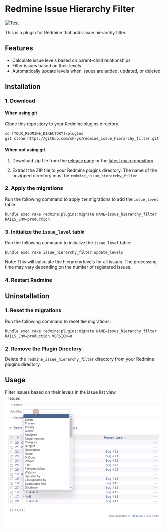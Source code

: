 # Redmine Issue Hierarchy Filter
[![Test](https://github.com/sk-ys/redmine_issue_hierarchy_filter/actions/workflows/test.yml/badge.svg?branch=main)](https://github.com/sk-ys/redmine_issue_hierarchy_filter/actions/workflows/test.yml?query=branch%3Amain)

This is a plugin for Redmine that adds issue hierarchy filter.

## Features

- Calculate issue levels based on parent-child relationships
- Filter issues based on their levels
- Automatically update levels when issues are added, updated, or deleted

## Installation
### 1. Download
#### When using git
Clone this repository to your Redmine plugins directory.
```
cd [YOUR_REDMINE_DIRECTORY]/plugins
git clone https://github.com/sk-ys/redmine_issue_hierarchy_filter.git
```

#### When not using git

1. Download zip file from the [release page](https://github.com/sk-ys/redmine_issue_hierarchy_filter/releases) or the [latest main repository](https://github.com/sk-ys/redmine_issue_hierarchy_filter/archive/refs/heads/main.zip).

2. Extract the ZIP file to your Redmine plugins directory. The name of the unzipped directory must be `redmine_issue_hierarchy_filter`.


### 2. Apply the migrations
Run the following command to apply the migrations to add the `issue_level` table:
```
bundle exec rake redmine:plugins:migrate NAME=issue_hierarchy_filter RAILS_ENV=production
```

### 3. Initialize the `issue_level` table
Run the following command to initialize the `issue_level` table:
```
bundle exec rake issue_hierarchy_filter:update_levels
```
Note: This will calculate the hierarchy levels for all issues. The processing time may vary depending on the number of registered issues.

### 4. Restart Redmine

## Uninstallation
### 1. Reset the migrations
Run the following command to reset the migrations:
```
bundle exec rake redmine:plugins:migrate NAME=issue_hierarchy_filter RAILS_ENV=production VERSION=0
```

### 2. Remove the Plugin Directory
Delete the `redmine_issue_hierarchy_filter` directory from your Redmine plugins directory.

## Usage

Filter issues based on their levels in the issue list view.
![](doc/images/demo.gif)
